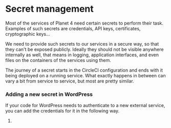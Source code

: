 # Secret management

Most of the services of Planet 4 need certain secrets to perform their task. Examples of such secrets are credentials, API keys, certificates, cryptographic keys...

We need to provide such secrets to our services in a secure way, so that they can't be exposed publicly. Ideally they should not be visible anywhere internally as well, that means in logging, application interfaces, and even files on the containers of the services using them.

The journey of a secret starts in the CircleCI configuration and ends with it being deployed on a running service. What exactly happens in between can vary a bit from service to service, but most are pretty similar.

### Adding a new secret in WordPress

If your code for WordPress needs to authenticate to a new external service, you can add the credentials for it in the following way.

1. 


